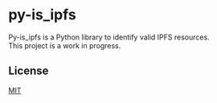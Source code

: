 # py-is_ipfs

Py-is_ipfs is a Python library to identify valid IPFS resources.  
This project is a work in progress.


## License
[MIT](https://choosealicense.com/licenses/mit/)